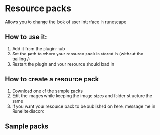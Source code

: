 # Resource packs
Allows you to change the look of user interface in runescape
## How to use it:
1. Add it from the plugin-hub
2. Set the path to where your resource pack is stored in (without the trailing /)
3. Restart the plugin and your resource should load in

## How to create a resource pack
1. Download one of the sample packs
2. Edit the images while keeping the image sizes and folder structure the same
3. If you want your resource pack to be published on here, message me in Runelite discord

## Sample packs

